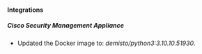 #### Integrations
##### Cisco Security Management Appliance
- Updated the Docker image to: *demisto/python3:3.10.10.51930*.
